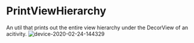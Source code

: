 # PrintViewHierarchy
An util that prints out the entire view hierarchy under the DecorView of an acitivity. 
![device-2020-02-24-144329](https://user-images.githubusercontent.com/3691022/75197899-2e8a4f00-5714-11ea-91af-3b3f66e6d532.png)

